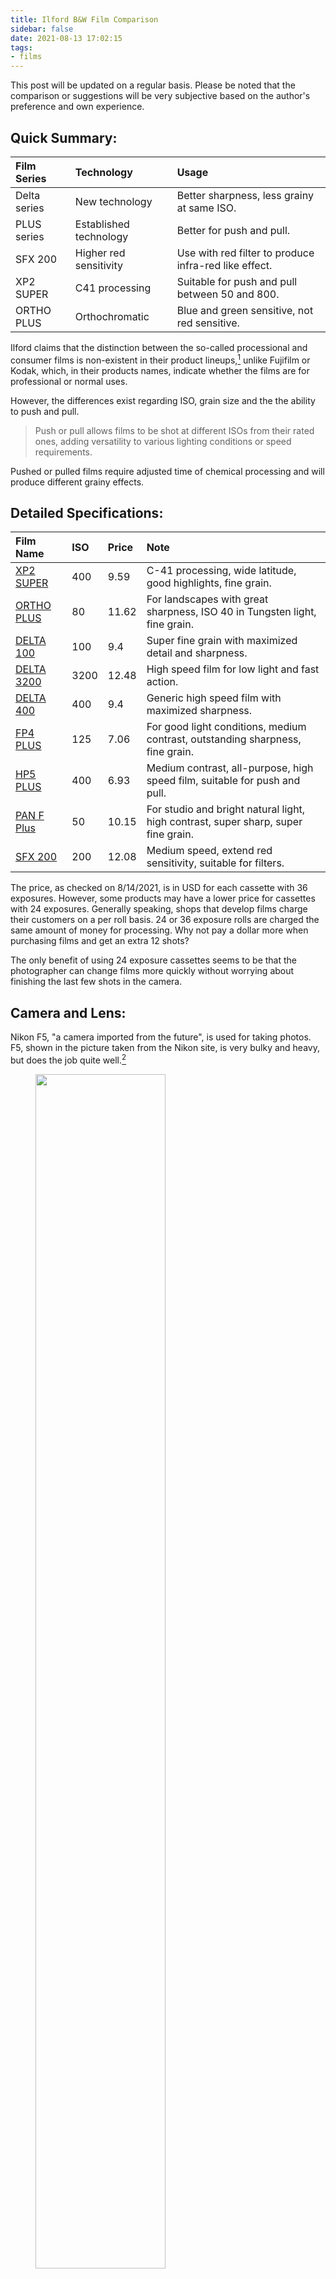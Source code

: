 ```yaml
---
title: Ilford B&W Film Comparison
sidebar: false
date: 2021-08-13 17:02:15
tags:
- films
---
```


This post will be updated on a regular basis. Please be noted that the comparison or suggestions will be very subjective based on the author's preference and own experience.

<!--more-->

## Quick Summary:

| Film Series 	| Technology 	| Usage 	|
| :---	| :---	| :---	|
| Delta series 	| New technology 	| Better sharpness, less grainy at same ISO. 	|
| PLUS series 	| Established technology 	| Better for push and pull.  	|
| SFX 200 	| Higher red sensitivity 	| Use with red filter to produce infra-red like effect. 	|
| XP2 SUPER 	| C41 processing 	| Suitable for push and pull between 50 and 800. 	|
| ORTHO PLUS 	| Orthochromatic  	| Blue and green sensitive, not red sensitive. 	|

Ilford claims that the distinction between the so-called processional and consumer films is non-existent in their product lineups,[^1] unlike Fujifilm or Kodak, which, in their products names, indicate whether the films are for professional or normal uses.

However, the differences exist regarding ISO, grain size and the the ability to push and pull. 


> Push or pull allows films to be shot at different ISOs from their rated ones, adding versatility to various lighting conditions or speed requirements. 

Pushed or pulled films require adjusted time of chemical processing and will produce different grainy effects.

## Detailed Specifications:

| Film Name 	| ISO 	| Price 	| Note 	|
| :---	| :---	| :---	| :---	|
| [XP2 SUPER](https://www.ilfordphoto.com/xp2-super-35mm) 	| 400 	| 9.59 	| C-41 processing, wide latitude, good highlights, fine grain. 	|
| [ORTHO PLUS](https://www.ilfordphoto.com/ortho-plus-35mm) 	| 80 	| 11.62 	| For landscapes with great sharpness, ISO 40 in Tungsten light, fine grain. 	|
| [DELTA 100](https://www.ilfordphoto.com/delta-100-professional-35mm) 	| 100 	| 9.4 	| Super fine grain with maximized detail and sharpness. 	|
| [DELTA 3200](https://www.ilfordphoto.com/delta-3200-professional-35mm) 	| 3200 	| 12.48 	| High speed film for low light and fast action. 	|
| [DELTA 400](https://www.ilfordphoto.com/delta-400-professional-35mm) 	| 400 	| 9.4 	| Generic high speed film with maximized sharpness. 	|
| [FP4 PLUS](https://www.ilfordphoto.com/fp4-plus-35mm) 	| 125 	| 7.06 	| For good light conditions, medium contrast, outstanding sharpness, fine grain. 	|
| [HP5 PLUS](https://www.ilfordphoto.com/hp5-plus-35mm) 	| 400 	| 6.93 	| Medium contrast, all-purpose, high speed film, suitable for push and pull. 	|
| [PAN F Plus](https://www.ilfordphoto.com/pan-f-plus-35mm) 	| 50 	| 10.15 	| For studio and bright natural light, high contrast, super sharp, super fine grain. 	|
| [SFX 200](https://www.ilfordphoto.com/sfx-200-35mm) 	| 200 	| 12.08 	| Medium speed, extend red sensitivity, suitable for filters. 	|

The price, as checked on 8/14/2021, is in USD for each cassette with 36 exposures. However, some products may have a lower price for cassettes with 24 exposures. Generally speaking, shops that develop films charge their customers on a per roll basis. 24 or 36 exposure rolls are charged the same amount of money for processing. Why not pay a dollar more when purchasing films and get an extra 12 shots?

The only benefit of using 24 exposure cassettes seems to be that the photographer can change films more quickly without worrying about finishing the last few shots in the camera.

## Camera and Lens:

Nikon F5, "a camera imported from the future", is used for taking photos. F5, shown in the picture taken from the Nikon site, is very bulky and heavy, but does the job quite well.[^2]

<figure>
    <img style="background:none; border:none; box-shadow:none;" width="70%" src="Nikon_F5.png"/>
    <figcaption style="text-align: center;">Nikon F5.</figcaption>
</figure>

The lens is Nikkor 28-105mm f/3.5-4.5 D IF [^3] with a micro switch that allows shorter focus distance, yielding a maximum reproduction ratio of 1:2.

<figure>
    <img style="background:none; border:none; box-shadow:none;" width="50%" src="Nikkor28-105lens.jpg"/>
    <figcaption style="text-align: center;">Nikkor 28-105mm f/3.5-4.5 D IF.</figcaption>
</figure>

## Filters

A simple demonstration of how B&W films capture colors will be the following, taken from the Hoya site.[^4]

<figure>
    <img style="background:none; border:none; box-shadow:none;" width="70%" src="hoyaColor.jpeg"/>
    <figcaption style="text-align: center;">Color conversion for B&W films.</figcaption>
</figure>

Using color filters with B&W films is a good idea for boosting contrast and making colors more distinctive. For panchromatic films, color filters will make the film less sensitive to some regions of the visible light spectrum. As a result, some colors appear brighter and some look darker. Human eyes are more sensitive to yellow or green lights. Using a yellow filter produces B&W images that look more "natural" in the perspective of human visions even though colors are converted to black and white and brightness is represented in greyscale.

Color filters act as ND filters as well: reducing the amount of light entering the lens and leading to a slower shutter speed. Different color filters have different levels of light reduction effect.

## References:

[^1]: https://www.ilfordphoto.com/choosing-your-first-ilford-film/

[^2]: https://www.nikonusa.com/en/nikon-products/product-archive/film-cameras/f5.html

[^3]: https://photographylife.com/lenses/nikon-af-nikkor-af-28-105mm-f3-5-4-5d-if

[^4]: https://hoyafilterusa.com/pages/how-black-white-filters-work
